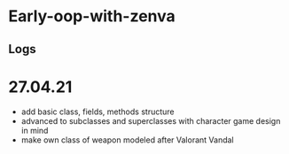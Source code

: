 # Early-oop-with-zenva

## Logs

# 27.04.21
- add basic class, fields, methods structure
- advanced to subclasses and superclasses with character game design in mind
- make own class of weapon modeled after Valorant Vandal
